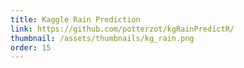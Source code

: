 ```yaml
---
title: Kaggle Rain Prediction
link: https://github.com/potterzot/kgRainPredictR/
thumbnail: /assets/thumbnails/kg_rain.png
order: 15
---
```

